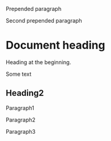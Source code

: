 Prepended paragraph

Second prepended paragraph

# Document heading

Heading at the beginning.

Some text

## Heading2

Paragraph1

Paragraph2

Paragraph3
